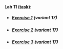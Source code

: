 #### Lab 11 ([task](https://drive.google.com/file/d/1pPkfFfEFTf-B0bd-hvmbVtobwNMzwABs/view)):
* ##### [Exercise 1](https://otm-pro.github.io/InternetProgramming/Lab11/lab11-1.html) (variant 17)
* ##### [Exercise 2](https://otm-pro.github.io/InternetProgramming/Lab11/lab11-2.html) (variant 17)
* ##### [Exercise 3](https://otm-pro.github.io/InternetProgramming/Lab11/lab11-3.html) (variant 17)
